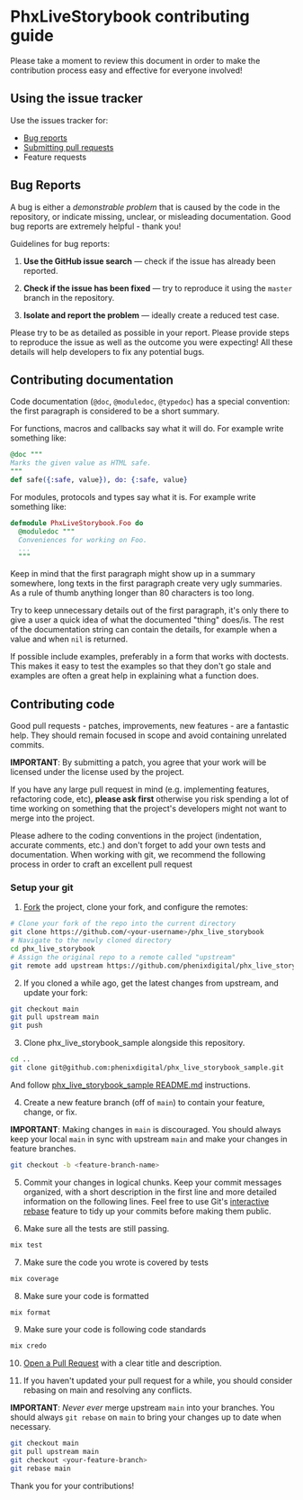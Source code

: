 # PhxLiveStorybook contributing guide

Please take a moment to review this document in order to make the contribution process easy and
effective for everyone involved!

## Using the issue tracker

Use the issues tracker for:

- [Bug reports](#bug-reports)
- [Submitting pull requests](#contributing-code)
- Feature requests

## Bug Reports

A bug is either a _demonstrable problem_ that is caused by the code in the repository, or indicate
missing, unclear, or misleading documentation. Good bug reports are extremely helpful - thank you!

Guidelines for bug reports:

1. **Use the GitHub issue search** &mdash; check if the issue has already been
   reported.

2. **Check if the issue has been fixed** &mdash; try to reproduce it using the
   `master` branch in the repository.

3. **Isolate and report the problem** &mdash; ideally create a reduced test
   case.

Please try to be as detailed as possible in your report. Please provide steps to reproduce the
issue as well as the outcome you were expecting! All these details will help developers to fix any
potential bugs.

## Contributing documentation

Code documentation (`@doc`, `@moduledoc`, `@typedoc`) has a special convention:
the first paragraph is considered to be a short summary.

For functions, macros and callbacks say what it will do. For example write
something like:

```elixir
@doc """
Marks the given value as HTML safe.
"""
def safe({:safe, value}), do: {:safe, value}
```

For modules, protocols and types say what it is. For example write
something like:

```elixir
defmodule PhxLiveStorybook.Foo do
  @moduledoc """
  Conveniences for working on Foo.
  ...
  """
```

Keep in mind that the first paragraph might show up in a summary somewhere, long
texts in the first paragraph create very ugly summaries. As a rule of thumb
anything longer than 80 characters is too long.

Try to keep unnecessary details out of the first paragraph, it's only there to
give a user a quick idea of what the documented "thing" does/is. The rest of the
documentation string can contain the details, for example when a value and when
`nil` is returned.

If possible include examples, preferably in a form that works with doctests.
This makes it easy to test the examples so that they don't go stale and examples
are often a great help in explaining what a function does.

## Contributing code

Good pull requests - patches, improvements, new features - are a fantastic
help. They should remain focused in scope and avoid containing unrelated
commits.

**IMPORTANT**: By submitting a patch, you agree that your work will be
licensed under the license used by the project.

If you have any large pull request in mind (e.g. implementing features,
refactoring code, etc), **please ask first** otherwise you risk spending
a lot of time working on something that the project's developers might
not want to merge into the project.

Please adhere to the coding conventions in the project (indentation,
accurate comments, etc.) and don't forget to add your own tests and
documentation. When working with git, we recommend the following process
in order to craft an excellent pull request

### Setup your git

1. [Fork](https://help.github.com/articles/fork-a-repo/) the project, clone your fork, and configure
   the remotes:

```bash
# Clone your fork of the repo into the current directory
git clone https://github.com/<your-username>/phx_live_storybook
# Navigate to the newly cloned directory
cd phx_live_storybook
# Assign the original repo to a remote called "upstream"
git remote add upstream https://github.com/phenixdigital/phx_live_storybook
```

2. If you cloned a while ago, get the latest changes from upstream, and update your fork:

```bash
git checkout main
git pull upstream main
git push
```

3. Clone phx_live_storybook_sample alongside this repository.

```bash
cd ..
git clone git@github.com:phenixdigital/phx_live_storybook_sample.git
```

And follow [phx_live_storybook_sample README.md](https://github.com/phenixdigital/phx_live_storybook_sample) instructions.

4. Create a new feature branch (off of `main`) to contain your feature, change, or fix.

**IMPORTANT**: Making changes in `main` is discouraged. You should always keep your local `main` in
sync with upstream `main` and make your changes in feature branches.

```bash
git checkout -b <feature-branch-name>
```

5. Commit your changes in logical chunks. Keep your commit messages organized, with a short
   description in the first line and more detailed information on the following lines. Feel free to
   use Git's [interactive rebase](https://help.github.com/articles/about-git-rebase/) feature to
   tidy up your commits before making them public.

6. Make sure all the tests are still passing.

```bash
mix test
```

7. Make sure the code you wrote is covered by tests

```bash
mix coverage
```

8. Make sure your code is formatted

```bash
mix format
```

9. Make sure your code is following code standards

```bash
mix credo
```

10. [Open a Pull Request](https://help.github.com/articles/about-pull-requests/) with a clear title
    and description.

11. If you haven't updated your pull request for a while, you should consider rebasing on main and
    resolving any conflicts.

**IMPORTANT**: _Never ever_ merge upstream `main` into your branches. You should always `git rebase`
on `main` to bring your changes up to date when necessary.

```bash
git checkout main
git pull upstream main
git checkout <your-feature-branch>
git rebase main
```

Thank you for your contributions!
